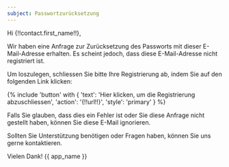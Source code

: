 ```yaml
---
subject: Passwortzurücksetzung
---
```


Hi {!!contact.first_name!!}, 

Wir haben eine Anfrage zur Zurücksetzung des Passworts mit dieser E-Mail-Adresse erhalten. Es scheint jedoch, dass diese E-Mail-Adresse nicht registriert ist.

Um loszulegen, schliessen Sie bitte Ihre Registrierung ab, indem Sie auf den folgenden Link klicken:

{% include 'button' with { 'text': 'Hier klicken, um die Registrierung abzuschliessen', 'action': '{!!url!!}', 'style': 'primary' } %}

Falls Sie glauben, dass dies ein Fehler ist oder Sie diese Anfrage nicht gestellt haben, können Sie diese E-Mail ignorieren.

Sollten Sie Unterstützung benötigen oder Fragen haben, können Sie uns gerne kontaktieren.

Vielen Dank!
{{ app_name }}
